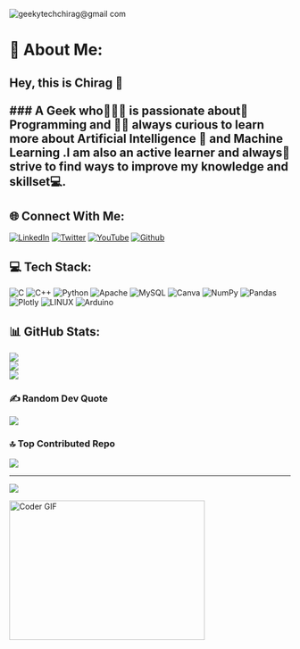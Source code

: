 

   
![geekytechchirag@gmail com](https://github.com/GeekyChirag-030/GeekyChirag-030/assets/96729663/7abcb6ca-3cc8-4096-a350-861d6813048d)



# 💫 About Me:
## Hey, this is Chirag 👋 <br><br> ### A Geek who🙋🏽‍♂️ is passionate about💪 Programming and 👨‍💻 always curious to learn more about Artificial Intelligence 🤩 and Machine Learning .I am also an active learner and always🤔 strive to find ways to improve my knowledge and skillset💻.


## 🌐 Connect With Me:
[![LinkedIn](https://img.shields.io/badge/LinkedIn-%230077B5.svg?logo=linkedin&logoColor=white)](https://linkedin.com/in/www.linkedin.com/in/chirag-gaba-191a23244) [![Twitter](https://img.shields.io/badge/Twitter-%231DA1F2.svg?logo=Twitter&logoColor=white)](https://twitter.com/@Chiragg_030) [![YouTube](https://img.shields.io/badge/YouTube-%23FF0000.svg?logo=YouTube&logoColor=white)](https://youtube.com/@TechologicalHub) [![Github](https://img.shields.io/badge/Github-%230077B5.svg?logo=Github&logoColor=white)](https://github.com/GeekyChirag-030)

## 💻 Tech Stack:
![C](https://img.shields.io/badge/c-%2300599C.svg?style=for-the-badge&logo=c&logoColor=white) ![C++](https://img.shields.io/badge/c++-%2300599C.svg?style=for-the-badge&logo=c%2B%2B&logoColor=white) ![Python](https://img.shields.io/badge/python-3670A0?style=for-the-badge&logo=python&logoColor=ffdd54) ![Apache](https://img.shields.io/badge/apache-%23D42029.svg?style=for-the-badge&logo=apache&logoColor=white) ![MySQL](https://img.shields.io/badge/mysql-%2300f.svg?style=for-the-badge&logo=mysql&logoColor=white) ![Canva](https://img.shields.io/badge/Canva-%2300C4CC.svg?style=for-the-badge&logo=Canva&logoColor=white) ![NumPy](https://img.shields.io/badge/numpy-%23013243.svg?style=for-the-badge&logo=numpy&logoColor=white) ![Pandas](https://img.shields.io/badge/pandas-%23150458.svg?style=for-the-badge&logo=pandas&logoColor=white) ![Plotly](https://img.shields.io/badge/Plotly-%233F4F75.svg?style=for-the-badge&logo=plotly&logoColor=white) ![LINUX](https://img.shields.io/badge/Linux-FCC624?style=for-the-badge&logo=linux&logoColor=black) ![Arduino](https://img.shields.io/badge/-Arduino-00979D?style=for-the-badge&logo=Arduino&logoColor=white)
## 📊 GitHub Stats:
![](https://github-readme-stats.vercel.app/api?username=GeekyChirag-030&theme=tokyonight&hide_border=false&include_all_commits=true&count_private=true)<br/>
![](https://github-readme-streak-stats.herokuapp.com/?user=GeekyChirag-030&theme=tokyonight&hide_border=false)<br/>
![](https://github-readme-stats.vercel.app/api/top-langs/?username=GeekyChirag-030&theme=tokyonight&hide_border=false&include_all_commits=true&count_private=true&layout=compact)

### ✍️ Random Dev Quote
![](https://quotes-github-readme.vercel.app/api?type=vetical&theme=radical)

### 🔝 Top Contributed Repo
![](https://github-contributor-stats.vercel.app/api?username=GeekyChirag-030&limit=5&theme=dark&combine_all_yearly_contributions=true)

---
[![](https://visitcount.itsvg.in/api?id=GeekyChirag-030&icon=0&color=0)](https://visitcount.itsvg.in)

<!-- Proudly created with GPRM ( https://gprm.itsvg.in ) -->

   <img alt="Coder GIF" height=250 width=350 src="https://miro.medium.com/max/1360/0*7Q3yvSIv_t0ioJ-Z.gif"/>     
